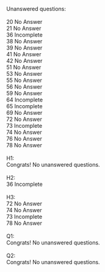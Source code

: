 Unanswered questions:<br /><br />20 No Answer<br />21 No Answer<br />36 Incomplete<br />38 No Answer<br />39 No Answer<br />41 No Answer<br />42 No Answer<br />51 No Answer<br />53 No Answer<br />55 No Answer<br />56 No Answer<br />59 No Answer<br />64 Incomplete<br />65 Incomplete<br />69 No Answer<br />72 No Answer<br />73 Incomplete<br />74 No Answer<br />76 No Answer<br />78 No Answer<br /><br />H1:<br />Congrats! No unanswered questions.<br /><br />H2:<br />36 Incomplete<br /><br />H3:<br />72 No Answer<br />74 No Answer<br />73 Incomplete<br />78 No Answer<br /><br />Q1:<br />Congrats! No unanswered questions.<br /><br />Q2:<br />Congrats! No unanswered questions.<br /><br />